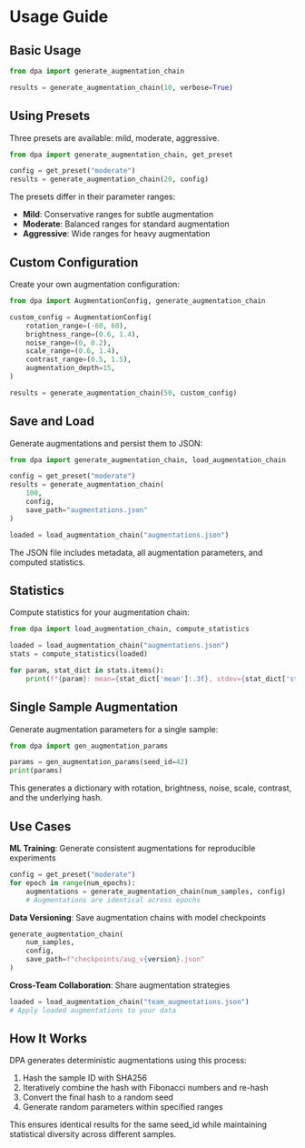# Usage Guide

## Basic Usage

```python
from dpa import generate_augmentation_chain

results = generate_augmentation_chain(10, verbose=True)
```

## Using Presets

Three presets are available: mild, moderate, aggressive.

```python
from dpa import generate_augmentation_chain, get_preset

config = get_preset("moderate")
results = generate_augmentation_chain(20, config)
```

The presets differ in their parameter ranges:

- **Mild**: Conservative ranges for subtle augmentation
- **Moderate**: Balanced ranges for standard augmentation
- **Aggressive**: Wide ranges for heavy augmentation

## Custom Configuration

Create your own augmentation configuration:

```python
from dpa import AugmentationConfig, generate_augmentation_chain

custom_config = AugmentationConfig(
    rotation_range=(-60, 60),
    brightness_range=(0.6, 1.4),
    noise_range=(0, 0.2),
    scale_range=(0.6, 1.4),
    contrast_range=(0.5, 1.5),
    augmentation_depth=15,
)

results = generate_augmentation_chain(50, custom_config)
```

## Save and Load

Generate augmentations and persist them to JSON:

```python
from dpa import generate_augmentation_chain, load_augmentation_chain

config = get_preset("moderate")
results = generate_augmentation_chain(
    100,
    config,
    save_path="augmentations.json"
)

loaded = load_augmentation_chain("augmentations.json")
```

The JSON file includes metadata, all augmentation parameters, and computed statistics.

## Statistics

Compute statistics for your augmentation chain:

```python
from dpa import load_augmentation_chain, compute_statistics

loaded = load_augmentation_chain("augmentations.json")
stats = compute_statistics(loaded)

for param, stat_dict in stats.items():
    print(f"{param}: mean={stat_dict['mean']:.3f}, stdev={stat_dict['stdev']:.3f}")
```

## Single Sample Augmentation

Generate augmentation parameters for a single sample:

```python
from dpa import gen_augmentation_params

params = gen_augmentation_params(seed_id=42)
print(params)
```

This generates a dictionary with rotation, brightness, noise, scale, contrast, and the underlying hash.

## Use Cases

**ML Training**: Generate consistent augmentations for reproducible experiments

```python
config = get_preset("moderate")
for epoch in range(num_epochs):
    augmentations = generate_augmentation_chain(num_samples, config)
    # Augmentations are identical across epochs
```

**Data Versioning**: Save augmentation chains with model checkpoints

```python
generate_augmentation_chain(
    num_samples,
    config,
    save_path=f"checkpoints/aug_v{version}.json"
)
```

**Cross-Team Collaboration**: Share augmentation strategies

```python
loaded = load_augmentation_chain("team_augmentations.json")
# Apply loaded augmentations to your data
```

## How It Works

DPA generates deterministic augmentations using this process:

1. Hash the sample ID with SHA256
2. Iteratively combine the hash with Fibonacci numbers and re-hash
3. Convert the final hash to a random seed
4. Generate random parameters within specified ranges

This ensures identical results for the same seed_id while maintaining statistical diversity across different samples.